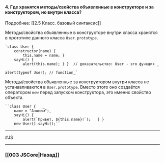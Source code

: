#### 4. Где хранятся методы/свойства объявленные в конструкторе и за конструктором, но внутри класса?  
Подробнее: [[2.5 Класс. базовый синтаксис]]

Методы/свойства обьявленные в конструкторе внутри класса хранятся в прототипе данного класса `User.prototype`.
~~~
`class User {   
	constructor(name) { 
		this.name = name; }   
	sayHi() { 
		alert(this.name); } }  // доказательство: User - это функция _

alert(typeof User); // function_`
~~~

Методы/свойства обьявленные за конструктором внутри класса не устанавливаются 
в `User.prototype`. Вместо этого оно создаётся оператором `new` перед запуском конструктора, это именно свойство объекта.
~~~
``class User {   _
	name = "Аноним";_    
	sayHi() {     
		alert(`Привет, ${this.name}!`);   } }  
	new User().sayHi();``
~~~


___
 #JS 

___

### [[003 JSCore|Назад]]